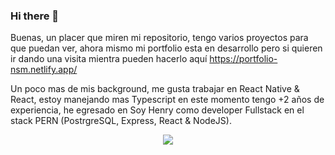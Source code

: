 ### Hi there 👋

Buenas, un placer que miren mi repositorio, tengo varios proyectos para que puedan ver, ahora mismo mi portfolio esta en desarrollo pero si quieren ir dando una visita mientra pueden hacerlo aquí https://portfolio-nsm.netlify.app/

Un poco mas de mis background, me gusta trabajar en React Native & React, estoy manejando mas Typescript en este momento tengo +2 años de experiencia, he egresado en Soy Henry como developer Fullstack en el stack PERN (PostrgreSQL, Express, React & NodeJS).
<p align="center">
  <a href="https://skillicons.dev">
    <img src="https://skillicons.dev/icons?i=git,js,react,redux,sass,materialui,nextjs,postgres,mongodb,mysql,firebase,netlify" />
  </a>
</p>
<!--
**SMNahuel/SMNahuel** is a ✨ _special_ ✨ repository because its `README.md` (this file) appears on your GitHub profile.

Here are some ideas to get you started:

- 🔭 I’m currently working on ...
- 🌱 I’m currently learning ...
- 👯 I’m looking to collaborate on ...
- 🤔 I’m looking for help with ...
- 💬 Ask me about ...
- 📫 How to reach me: ...
- 😄 Pronouns: ...
- ⚡ Fun fact: ...
-->
